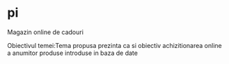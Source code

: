 # pi
Magazin online de cadouri<br>

Obiectivul temei:Tema propusa prezinta ca si obiectiv achizitionarea online a anumitor produse introduse in baza de date<br>
